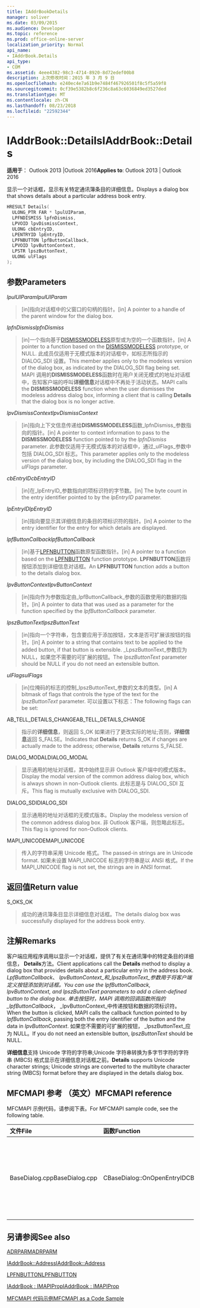 ```yaml
---
title: IAddrBookDetails
manager: soliver
ms.date: 03/09/2015
ms.audience: Developer
ms.topic: reference
ms.prod: office-online-server
localization_priority: Normal
api_name:
- IAddrBook.Details
api_type:
- COM
ms.assetid: 4eee4382-98c3-4714-8920-8d72edef00b8
description: 上次修改时间：2015 年 3 月 9 日
ms.openlocfilehash: e240ec4e7a61b9e7484f467926501f8c5f5a59f8
ms.sourcegitcommit: 0cf39e5382b8c6f236c8a63c6036849ed3527ded
ms.translationtype: MT
ms.contentlocale: zh-CN
ms.lasthandoff: 08/23/2018
ms.locfileid: "22592344"
---
```

# <a name="iaddrbookdetails"></a><span data-ttu-id="a9dbe-103">IAddrBook::Details</span><span class="sxs-lookup"><span data-stu-id="a9dbe-103">IAddrBook::Details</span></span>

  
  
<span data-ttu-id="a9dbe-104">**适用于**： Outlook 2013 |Outlook 2016</span><span class="sxs-lookup"><span data-stu-id="a9dbe-104">**Applies to**: Outlook 2013 | Outlook 2016</span></span> 
  
<span data-ttu-id="a9dbe-105">显示一个对话框，显示有关特定通讯簿条目的详细信息。</span><span class="sxs-lookup"><span data-stu-id="a9dbe-105">Displays a dialog box that shows details about a particular address book entry.</span></span>
  
```cpp
HRESULT Details(
  ULONG_PTR FAR * lpulUIParam,
  LPFNDISMISS lpfnDismiss,
  LPVOID lpvDismissContext,
  ULONG cbEntryID,
  LPENTRYID lpEntryID,
  LPFNBUTTON lpfButtonCallback,
  LPVOID lpvButtonContext,
  LPSTR lpszButtonText,
  ULONG ulFlags
);
```

## <a name="parameters"></a><span data-ttu-id="a9dbe-106">参数</span><span class="sxs-lookup"><span data-stu-id="a9dbe-106">Parameters</span></span>

 <span data-ttu-id="a9dbe-107">_lpulUIParam_</span><span class="sxs-lookup"><span data-stu-id="a9dbe-107">_lpulUIParam_</span></span>
  
> <span data-ttu-id="a9dbe-108">[in]指向对话框中的父窗口的句柄的指针。</span><span class="sxs-lookup"><span data-stu-id="a9dbe-108">[in] A pointer to a handle of the parent window for the dialog box.</span></span>
    
 <span data-ttu-id="a9dbe-109">_lpfnDismiss_</span><span class="sxs-lookup"><span data-stu-id="a9dbe-109">_lpfnDismiss_</span></span>
  
> <span data-ttu-id="a9dbe-110">[in]一个指向基于[DISMISSMODELESS](dismissmodeless.md)原型或为空的一个函数指针。</span><span class="sxs-lookup"><span data-stu-id="a9dbe-110">[in] A pointer to a function based on the [DISMISSMODELESS](dismissmodeless.md) prototype, or NULL.</span></span> <span data-ttu-id="a9dbe-111">此成员仅适用于无模式版本的对话框中，如标志所指示的 DIALOG_SDI 设置。</span><span class="sxs-lookup"><span data-stu-id="a9dbe-111">This member applies only to the modeless version of the dialog box, as indicated by the DIALOG_SDI flag being set.</span></span> <span data-ttu-id="a9dbe-112">MAPI 调用的**DISMISSMODELESS**函数时在用户关闭无模式的地址对话框中，告知客户端的呼叫**详细信息**对话框中不再处于活动状态。</span><span class="sxs-lookup"><span data-stu-id="a9dbe-112">MAPI calls the **DISMISSMODELESS** function when the user dismisses the modeless address dialog box, informing a client that is calling **Details** that the dialog box is no longer active.</span></span> 
    
 <span data-ttu-id="a9dbe-113">_lpvDismissContext_</span><span class="sxs-lookup"><span data-stu-id="a9dbe-113">_lpvDismissContext_</span></span>
  
> <span data-ttu-id="a9dbe-114">[in]指向上下文信息传递给**DISMISSMODELESS**函数_lpfnDismiss_参数指向的指针。</span><span class="sxs-lookup"><span data-stu-id="a9dbe-114">[in] A pointer to context information to pass to the **DISMISSMODELESS** function pointed to by the  _lpfnDismiss_ parameter.</span></span> <span data-ttu-id="a9dbe-115">此参数仅适用于无模式版本的对话框中，通过_ulFlags_参数中包括 DIALOG_SDI 标志。</span><span class="sxs-lookup"><span data-stu-id="a9dbe-115">This parameter applies only to the modeless version of the dialog box, by including the DIALOG_SDI flag in the  _ulFlags_ parameter.</span></span> 
    
 <span data-ttu-id="a9dbe-116">_cbEntryID_</span><span class="sxs-lookup"><span data-stu-id="a9dbe-116">_cbEntryID_</span></span>
  
> <span data-ttu-id="a9dbe-117">[in]在_lpEntryID_参数指向的项标识符的字节数。</span><span class="sxs-lookup"><span data-stu-id="a9dbe-117">[in] The byte count in the entry identifier pointed to by the  _lpEntryID_ parameter.</span></span> 
    
 <span data-ttu-id="a9dbe-118">_lpEntryID_</span><span class="sxs-lookup"><span data-stu-id="a9dbe-118">_lpEntryID_</span></span>
  
> <span data-ttu-id="a9dbe-119">[in]指向要显示其详细信息的条目的项标识符的指针。</span><span class="sxs-lookup"><span data-stu-id="a9dbe-119">[in] A pointer to the entry identifier for the entry for which details are displayed.</span></span>
    
 <span data-ttu-id="a9dbe-120">_lpfButtonCallback_</span><span class="sxs-lookup"><span data-stu-id="a9dbe-120">_lpfButtonCallback_</span></span>
  
> <span data-ttu-id="a9dbe-121">[in]基于[LPFNBUTTON](lpfnbutton.md)函数原型函数指针。</span><span class="sxs-lookup"><span data-stu-id="a9dbe-121">[in] A pointer to a function based on the [LPFNBUTTON](lpfnbutton.md) function prototype.</span></span> <span data-ttu-id="a9dbe-122">**LPFNBUTTON**函数将按钮添加到详细信息对话框。</span><span class="sxs-lookup"><span data-stu-id="a9dbe-122">An **LPFNBUTTON** function adds a button to the details dialog box.</span></span> 
    
 <span data-ttu-id="a9dbe-123">_lpvButtonContext_</span><span class="sxs-lookup"><span data-stu-id="a9dbe-123">_lpvButtonContext_</span></span>
  
> <span data-ttu-id="a9dbe-124">[in]指向作为参数指定由_lpfButtonCallback_参数的函数使用的数据的指针。</span><span class="sxs-lookup"><span data-stu-id="a9dbe-124">[in] A pointer to data that was used as a parameter for the function specified by the  _lpfButtonCallback_ parameter.</span></span> 
    
 <span data-ttu-id="a9dbe-125">_lpszButtonText_</span><span class="sxs-lookup"><span data-stu-id="a9dbe-125">_lpszButtonText_</span></span>
  
> <span data-ttu-id="a9dbe-126">[in]指向一个字符串，包含要应用于添加按钮，文本是否可扩展该按钮的指针。</span><span class="sxs-lookup"><span data-stu-id="a9dbe-126">[in] A pointer to a string that contains text to be applied to the added button, if that button is extensible.</span></span> <span data-ttu-id="a9dbe-127">_LpszButtonText_参数应为 NULL，如果您不需要的可扩展的按钮。</span><span class="sxs-lookup"><span data-stu-id="a9dbe-127">The  _lpszButtonText_ parameter should be NULL if you do not need an extensible button.</span></span> 
    
 <span data-ttu-id="a9dbe-128">_ulFlags_</span><span class="sxs-lookup"><span data-stu-id="a9dbe-128">_ulFlags_</span></span>
  
> <span data-ttu-id="a9dbe-129">[in]位掩码的标志的控制_lpszButtonText_参数的文本的类型。</span><span class="sxs-lookup"><span data-stu-id="a9dbe-129">[in] A bitmask of flags that controls the type of the text for the  _lpszButtonText_ parameter.</span></span> <span data-ttu-id="a9dbe-130">可以设置以下标志：</span><span class="sxs-lookup"><span data-stu-id="a9dbe-130">The following flags can be set:</span></span> 
    
<span data-ttu-id="a9dbe-131">AB_TELL_DETAILS_CHANGE</span><span class="sxs-lookup"><span data-stu-id="a9dbe-131">AB_TELL_DETAILS_CHANGE</span></span>
  
> <span data-ttu-id="a9dbe-132">指示的**详细信息**，则返回 S_OK 如果进行了更改实际的地址;否则，**详细信息**返回 S_FALSE。</span><span class="sxs-lookup"><span data-stu-id="a9dbe-132">Indicates that **Details** returns S_OK if changes are actually made to the address; otherwise, **Details** returns S_FALSE.</span></span> 
    
<span data-ttu-id="a9dbe-133">DIALOG_MODAL</span><span class="sxs-lookup"><span data-stu-id="a9dbe-133">DIALOG_MODAL</span></span>
  
> <span data-ttu-id="a9dbe-134">显示通用的地址对话框，其中始终显示非 Outlook 客户端中的模式版本。</span><span class="sxs-lookup"><span data-stu-id="a9dbe-134">Display the modal version of the common address dialog box, which is always shown in non-Outlook clients.</span></span> <span data-ttu-id="a9dbe-135">此标志是与 DIALOG_SDI 互斥。</span><span class="sxs-lookup"><span data-stu-id="a9dbe-135">This flag is mutually exclusive with DIALOG_SDI.</span></span>
    
<span data-ttu-id="a9dbe-136">DIALOG_SDI</span><span class="sxs-lookup"><span data-stu-id="a9dbe-136">DIALOG_SDI</span></span>
  
>  <span data-ttu-id="a9dbe-137">显示通用的地址对话框的无模式版本。</span><span class="sxs-lookup"><span data-stu-id="a9dbe-137">Display the modeless version of the common address dialog box.</span></span> <span data-ttu-id="a9dbe-138">非 Outlook 客户端，则忽略此标志。</span><span class="sxs-lookup"><span data-stu-id="a9dbe-138">This flag is ignored for non-Outlook clients.</span></span> 
    
<span data-ttu-id="a9dbe-139">MAPI_UNICODE</span><span class="sxs-lookup"><span data-stu-id="a9dbe-139">MAPI_UNICODE</span></span> 
  
> <span data-ttu-id="a9dbe-140">传入的字符串采用 Unicode 格式。</span><span class="sxs-lookup"><span data-stu-id="a9dbe-140">The passed-in strings are in Unicode format.</span></span> <span data-ttu-id="a9dbe-141">如果未设置 MAPI_UNICODE 标志的字符串是以 ANSI 格式。</span><span class="sxs-lookup"><span data-stu-id="a9dbe-141">If the MAPI_UNICODE flag is not set, the strings are in ANSI format.</span></span>
    
## <a name="return-value"></a><span data-ttu-id="a9dbe-142">返回值</span><span class="sxs-lookup"><span data-stu-id="a9dbe-142">Return value</span></span>

<span data-ttu-id="a9dbe-143">S_OK</span><span class="sxs-lookup"><span data-stu-id="a9dbe-143">S_OK</span></span> 
  
> <span data-ttu-id="a9dbe-144">成功的通讯簿条目显示详细信息对话框。</span><span class="sxs-lookup"><span data-stu-id="a9dbe-144">The details dialog box was successfully displayed for the address book entry.</span></span>
    
## <a name="remarks"></a><span data-ttu-id="a9dbe-145">注解</span><span class="sxs-lookup"><span data-stu-id="a9dbe-145">Remarks</span></span>

<span data-ttu-id="a9dbe-146">客户端应用程序调用以显示一个对话框，提供了有关在通讯簿中的特定条目的详细信息， **Details**方法。</span><span class="sxs-lookup"><span data-stu-id="a9dbe-146">Client applications call the **Details** method to display a dialog box that provides details about a particular entry in the address book.</span></span> <span data-ttu-id="a9dbe-147">_LpfButtonCallback_、 _lpvButtonContext_和_lpszButtonText_参数用于将客户端定义按钮添加到对话框。</span><span class="sxs-lookup"><span data-stu-id="a9dbe-147">You can use the  _lpfButtonCallback_,  _lpvButtonContext_, and  _lpszButtonText_ parameters to add a client-defined button to the dialog box.</span></span> <span data-ttu-id="a9dbe-148">单击按钮时，MAPI 调用的回调函数所指的_lpfButtonCallback_， _lpvButtonContext_中传递按钮和数据的项标识符。</span><span class="sxs-lookup"><span data-stu-id="a9dbe-148">When the button is clicked, MAPI calls the callback function pointed to by  _lpfButtonCallback_, passing both the entry identifier of the button and the data in  _lpvButtonContext_.</span></span> <span data-ttu-id="a9dbe-149">如果您不需要的可扩展的按钮， _lpszButtonText_应为 NULL。</span><span class="sxs-lookup"><span data-stu-id="a9dbe-149">If you do not need an extensible button,  _lpszButtonText_ should be NULL.</span></span> 
  
 <span data-ttu-id="a9dbe-150">**详细信息**支持 Unicode 字符的字符串;Unicode 字符串转换为多字节字符的字符串 (MBCS) 格式显示在详细信息对话框之前。</span><span class="sxs-lookup"><span data-stu-id="a9dbe-150">**Details** supports Unicode character strings; Unicode strings are converted to the multibyte character string (MBCS) format before they are displayed in the details dialog box.</span></span> 
  
## <a name="mfcmapi-reference"></a><span data-ttu-id="a9dbe-151">MFCMAPI 参考 （英文）</span><span class="sxs-lookup"><span data-stu-id="a9dbe-151">MFCMAPI reference</span></span>

<span data-ttu-id="a9dbe-152">MFCMAPI 示例代码，请参阅下表。</span><span class="sxs-lookup"><span data-stu-id="a9dbe-152">For MFCMAPI sample code, see the following table.</span></span>
  
|<span data-ttu-id="a9dbe-153">**文件**</span><span class="sxs-lookup"><span data-stu-id="a9dbe-153">**File**</span></span>|<span data-ttu-id="a9dbe-154">**函数**</span><span class="sxs-lookup"><span data-stu-id="a9dbe-154">**Function**</span></span>|<span data-ttu-id="a9dbe-155">**Comment**</span><span class="sxs-lookup"><span data-stu-id="a9dbe-155">**Comment**</span></span>|
|:-----|:-----|:-----|
|<span data-ttu-id="a9dbe-156">BaseDialog.cpp</span><span class="sxs-lookup"><span data-stu-id="a9dbe-156">BaseDialog.cpp</span></span>  <br/> |<span data-ttu-id="a9dbe-157">CBaseDialog::OnOpenEntryID</span><span class="sxs-lookup"><span data-stu-id="a9dbe-157">CBaseDialog::OnOpenEntryID</span></span>  <br/> |<span data-ttu-id="a9dbe-158">MFCMAPI 使用， **Details**方法显示一个对话框，显示的通讯簿条目的详细信息。</span><span class="sxs-lookup"><span data-stu-id="a9dbe-158">MFCMAPI uses the **Details** method to display a dialog box that shows the details for an address book entry.</span></span>  <br/> |
   
## <a name="see-also"></a><span data-ttu-id="a9dbe-159">另请参阅</span><span class="sxs-lookup"><span data-stu-id="a9dbe-159">See also</span></span>



[<span data-ttu-id="a9dbe-160">ADRPARM</span><span class="sxs-lookup"><span data-stu-id="a9dbe-160">ADRPARM</span></span>](adrparm.md)
  
[<span data-ttu-id="a9dbe-161">IAddrBook::Address</span><span class="sxs-lookup"><span data-stu-id="a9dbe-161">IAddrBook::Address</span></span>](iaddrbook-address.md)
  
[<span data-ttu-id="a9dbe-162">LPFNBUTTON</span><span class="sxs-lookup"><span data-stu-id="a9dbe-162">LPFNBUTTON</span></span>](lpfnbutton.md)
  
[<span data-ttu-id="a9dbe-163">IAddrBook : IMAPIProp</span><span class="sxs-lookup"><span data-stu-id="a9dbe-163">IAddrBook : IMAPIProp</span></span>](iaddrbookimapiprop.md)


[<span data-ttu-id="a9dbe-164">MFCMAPI 代码示例</span><span class="sxs-lookup"><span data-stu-id="a9dbe-164">MFCMAPI as a Code Sample</span></span>](mfcmapi-as-a-code-sample.md)


